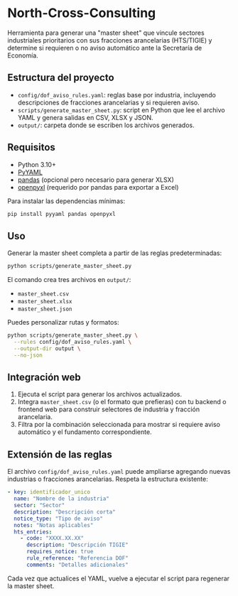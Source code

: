 # North-Cross-Consulting

Herramienta para generar una "master sheet" que vincule sectores industriales prioritarios con sus fracciones arancelarias (HTS/TIGIE) y determine si requieren o no aviso automático ante la Secretaría de Economía.

## Estructura del proyecto

- `config/dof_aviso_rules.yaml`: reglas base por industria, incluyendo descripciones de fracciones arancelarias y si requieren aviso.
- `scripts/generate_master_sheet.py`: script en Python que lee el archivo YAML y genera salidas en CSV, XLSX y JSON.
- `output/`: carpeta donde se escriben los archivos generados.

## Requisitos

- Python 3.10+
- [PyYAML](https://pyyaml.org/)
- [pandas](https://pandas.pydata.org/) (opcional pero necesario para generar XLSX)
- [openpyxl](https://openpyxl.readthedocs.io/) (requerido por pandas para exportar a Excel)

Para instalar las dependencias mínimas:

```bash
pip install pyyaml pandas openpyxl
```

## Uso

Generar la master sheet completa a partir de las reglas predeterminadas:

```bash
python scripts/generate_master_sheet.py
```

El comando crea tres archivos en `output/`:

- `master_sheet.csv`
- `master_sheet.xlsx`
- `master_sheet.json`

Puedes personalizar rutas y formatos:

```bash
python scripts/generate_master_sheet.py \
  --rules config/dof_aviso_rules.yaml \
  --output-dir output \
  --no-json
```

## Integración web

1. Ejecuta el script para generar los archivos actualizados.
2. Integra `master_sheet.csv` (o el formato que prefieras) con tu backend o frontend web para construir selectores de industria y fracción arancelaria.
3. Filtra por la combinación seleccionada para mostrar si requiere aviso automático y el fundamento correspondiente.

## Extensión de las reglas

El archivo `config/dof_aviso_rules.yaml` puede ampliarse agregando nuevas industrias o fracciones arancelarias. Respeta la estructura existente:

```yaml
- key: identificador_unico
  name: "Nombre de la industria"
  sector: "Sector"
  description: "Descripción corta"
  notice_type: "Tipo de aviso"
  notes: "Notas aplicables"
  hts_entries:
    - code: "XXXX.XX.XX"
      description: "Descripción TIGIE"
      requires_notice: true
      rule_reference: "Referencia DOF"
      comments: "Detalles adicionales"
```

Cada vez que actualices el YAML, vuelve a ejecutar el script para regenerar la master sheet.
